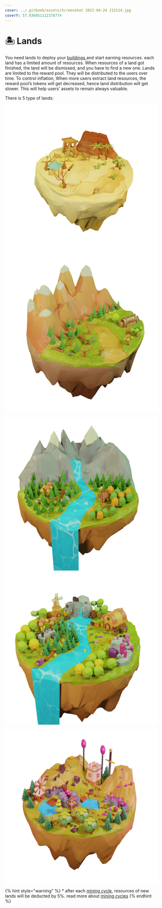 ```yaml
---
cover: ../.gitbook/assets/Screenshot 2022-04-24 215114.jpg
coverY: 57.836851112378774
---
```


# 🏝 Lands

You need lands to deploy your [buildings ](buildings.md)and start earning resources. each land has a limited amount of resources. When resources of a land got finished, the land will be dismissed, and you have to find a new one. Lands are limited to the reward pool. They will be distributed to the users over time. To control inflation, When more users extract land resources, the reward pool’s tokens will get decreased, hence land distribution will get slower. This will help users’ assets to remain always valuable.&#x20;

There is 5 type of lands:

![Desert: Has \~25 tokens\* and no Iron and stone resources. every new user can start with this land with -10% earning rate (2800 lands available per day)](../.gitbook/assets/land-desert.png) ![Common: Has \~235 tokens\*, Iron, and Stone. (1400 lands available per day)](../.gitbook/assets/land-common.png)

![Uncommon: Has \~700 tokens\*, Iron, and Stone. +10% earning rate. (480 lands available per day)](../.gitbook/assets/land-uncommon.png) ![Rare: Has \~2800 tokens\*, Iron, and Stone. +20% earning rate. (100 lands available per day)](../.gitbook/assets/land-rare.png)

![Legendary: Has \~14000 tokens\*, Iron, and Stone. +30% earning rate. (20 lands available per day)](../.gitbook/assets/land-legendary.PNG)

{% hint style="warning" %}
&#x20;\* after each [mining cycle](../price-stability.md#mining-cycles), resources of new lands will be deducted by 5%. read more about [mining cycles](../price-stability.md#mining-cycles)
{% endhint %}

